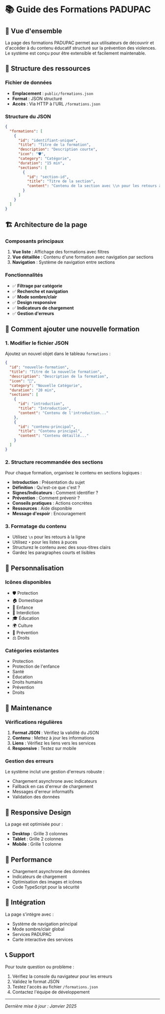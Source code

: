 # 📚 Guide des Formations PADUPAC

## 🎯 Vue d'ensemble

La page des formations PADUPAC permet aux utilisateurs de découvrir et d'accéder à du contenu éducatif structuré sur la prévention des violences. Le système est conçu pour être extensible et facilement maintenable.

## 📁 Structure des ressources

### Fichier de données
- **Emplacement** : `public/formations.json`
- **Format** : JSON structuré
- **Accès** : Via HTTP à l'URL `/formations.json`

### Structure du JSON

```json
{
  "formations": [
    {
      "id": "identifiant-unique",
      "title": "Titre de la formation",
      "description": "Description courte",
      "icon": "🛡️",
      "category": "Catégorie",
      "duration": "15 min",
      "sections": [
        {
          "id": "section-id",
          "title": "Titre de la section",
          "content": "Contenu de la section avec \\n pour les retours à la ligne"
        }
      ]
    }
  ]
}
```

## 🏗️ Architecture de la page

### Composants principaux

1. **Vue liste** : Affichage des formations avec filtres
2. **Vue détaillée** : Contenu d'une formation avec navigation par sections
3. **Navigation** : Système de navigation entre sections

### Fonctionnalités

- ✅ **Filtrage par catégorie**
- ✅ **Recherche et navigation**
- ✅ **Mode sombre/clair**
- ✅ **Design responsive**
- ✅ **Indicateurs de chargement**
- ✅ **Gestion d'erreurs**

## 📝 Comment ajouter une nouvelle formation

### 1. Modifier le fichier JSON

Ajoutez un nouvel objet dans le tableau `formations` :

```json
{
  "id": "nouvelle-formation",
  "title": "Titre de la nouvelle formation",
  "description": "Description de la formation",
  "icon": "🎯",
  "category": "Nouvelle Catégorie",
  "duration": "20 min",
  "sections": [
    {
      "id": "introduction",
      "title": "Introduction",
      "content": "Contenu de l'introduction..."
    },
    {
      "id": "contenu-principal",
      "title": "Contenu principal",
      "content": "Contenu détaillé..."
    }
  ]
}
```

### 2. Structure recommandée des sections

Pour chaque formation, organisez le contenu en sections logiques :

- **Introduction** : Présentation du sujet
- **Définition** : Qu'est-ce que c'est ?
- **Signes/Indicateurs** : Comment identifier ?
- **Prévention** : Comment prévenir ?
- **Conseils pratiques** : Actions concrètes
- **Ressources** : Aide disponible
- **Message d'espoir** : Encouragement

### 3. Formatage du contenu

- Utilisez `\n` pour les retours à la ligne
- Utilisez `•` pour les listes à puces
- Structurez le contenu avec des sous-titres clairs
- Gardez les paragraphes courts et lisibles

## 🎨 Personnalisation

### Icônes disponibles
- 🛡️ Protection
- 🏠 Domestique
- 👶 Enfance
- 🚫 Interdiction
- 🎓 Éducation
- 🌍 Culture
- 🤝 Prévention
- ⚖️ Droits

### Catégories existantes
- Protection
- Protection de l'enfance
- Santé
- Éducation
- Droits humains
- Prévention
- Droits

## 🔧 Maintenance

### Vérifications régulières

1. **Format JSON** : Vérifiez la validité du JSON
2. **Contenu** : Mettez à jour les informations
3. **Liens** : Vérifiez les liens vers les services
4. **Responsive** : Testez sur mobile

### Gestion des erreurs

Le système inclut une gestion d'erreurs robuste :
- Chargement asynchrone avec indicateurs
- Fallback en cas d'erreur de chargement
- Messages d'erreur informatifs
- Validation des données

## 📱 Responsive Design

La page est optimisée pour :
- **Desktop** : Grille 3 colonnes
- **Tablet** : Grille 2 colonnes
- **Mobile** : Grille 1 colonne

## 🚀 Performance

- Chargement asynchrone des données
- Indicateurs de chargement
- Optimisation des images et icônes
- Code TypeScript pour la sécurité

## 🔗 Intégration

La page s'intègre avec :
- Système de navigation principal
- Mode sombre/clair global
- Services PADUPAC
- Carte interactive des services

## 📞 Support

Pour toute question ou problème :
1. Vérifiez la console du navigateur pour les erreurs
2. Validez le format JSON
3. Testez l'accès au fichier `/formations.json`
4. Contactez l'équipe de développement

---

*Dernière mise à jour : Janvier 2025*



